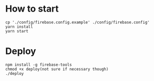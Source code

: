 # How to start

```
cp './config/firebase.config.example' ./config/firebase.config'
yarn install
yarn start
```

# Deploy

```
npm install -g firebase-tools
chmod +x deploy(not sure if necessary though)
./deploy
```
